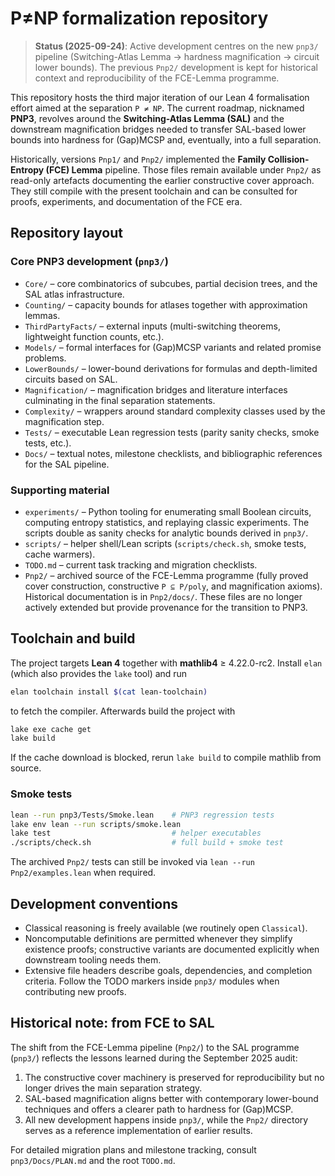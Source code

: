 # P≠NP formalization repository
> **Status (2025-09-24)**: Active development centres on the new `pnp3/` pipeline (Switching-Atlas Lemma → hardness magnification → circuit lower bounds).  The previous `Pnp2/` development is kept for historical context and reproducibility of the FCE-Lemma programme.

This repository hosts the third major iteration of our Lean 4 formalisation effort aimed at the separation `P ≠ NP`.  The current roadmap, nicknamed **PNP3**, revolves around the **Switching-Atlas Lemma (SAL)** and the downstream magnification bridges needed to transfer SAL-based lower bounds into hardness for (Gap)MCSP and, eventually, into a full separation.

Historically, versions `Pnp1/` and `Pnp2/` implemented the **Family Collision-Entropy (FCE) Lemma** pipeline.  Those files remain available under `Pnp2/` as read-only artefacts documenting the earlier constructive cover approach.  They still compile with the present toolchain and can be consulted for proofs, experiments, and documentation of the FCE era.

## Repository layout

### Core PNP3 development (`pnp3/`)
* `Core/` – core combinatorics of subcubes, partial decision trees, and the SAL atlas infrastructure.
* `Counting/` – capacity bounds for atlases together with approximation lemmas.
* `ThirdPartyFacts/` – external inputs (multi-switching theorems, lightweight function counts, etc.).
* `Models/` – formal interfaces for (Gap)MCSP variants and related promise problems.
* `LowerBounds/` – lower-bound derivations for formulas and depth-limited circuits based on SAL.
* `Magnification/` – magnification bridges and literature interfaces culminating in the final separation statements.
* `Complexity/` – wrappers around standard complexity classes used by the magnification step.
* `Tests/` – executable Lean regression tests (parity sanity checks, smoke tests, etc.).
* `Docs/` – textual notes, milestone checklists, and bibliographic references for the SAL pipeline.

### Supporting material
* `experiments/` – Python tooling for enumerating small Boolean circuits, computing entropy statistics, and replaying classic experiments.  The scripts double as sanity checks for analytic bounds derived in `pnp3/`.
* `scripts/` – helper shell/Lean scripts (`scripts/check.sh`, smoke tests, cache warmers).
* `TODO.md` – current task tracking and migration checklists.
* `Pnp2/` – archived source of the FCE-Lemma programme (fully proved cover construction, constructive `P ⊆ P/poly`, and magnification axioms).  Historical documentation is in `Pnp2/docs/`.  These files are no longer actively extended but provide provenance for the transition to PNP3.

## Toolchain and build

The project targets **Lean 4** together with **mathlib4** ≥ 4.22.0-rc2.  Install `elan` (which also provides the `lake` tool) and run

```bash
elan toolchain install $(cat lean-toolchain)
```

to fetch the compiler.  Afterwards build the project with

```bash
lake exe cache get
lake build
```

If the cache download is blocked, rerun `lake build` to compile mathlib from source.

### Smoke tests

```bash
lean --run pnp3/Tests/Smoke.lean    # PNP3 regression tests
lake env lean --run scripts/smoke.lean
lake test                           # helper executables
./scripts/check.sh                  # full build + smoke test
```

The archived `Pnp2/` tests can still be invoked via `lean --run Pnp2/examples.lean` when required.

## Development conventions

* Classical reasoning is freely available (we routinely open `Classical`).
* Noncomputable definitions are permitted whenever they simplify existence proofs; constructive variants are documented explicitly when downstream tooling needs them.
* Extensive file headers describe goals, dependencies, and completion criteria.  Follow the TODO markers inside `pnp3/` modules when contributing new proofs.

## Historical note: from FCE to SAL

The shift from the FCE-Lemma pipeline (`Pnp2/`) to the SAL programme (`pnp3/`) reflects the lessons learned during the September 2025 audit:

1. The constructive cover machinery is preserved for reproducibility but no longer drives the main separation strategy.
2. SAL-based magnification aligns better with contemporary lower-bound techniques and offers a clearer path to hardness for (Gap)MCSP.
3. All new development happens inside `pnp3/`, while the `Pnp2/` directory serves as a reference implementation of earlier results.

For detailed migration plans and milestone tracking, consult `pnp3/Docs/PLAN.md` and the root `TODO.md`.
